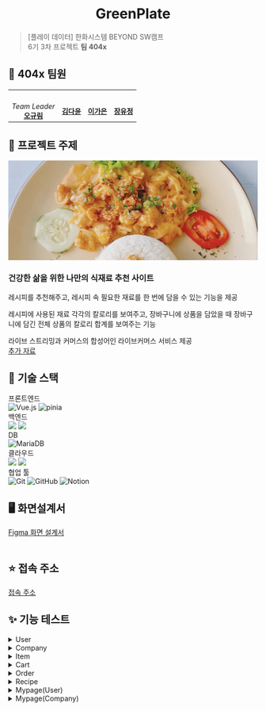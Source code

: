 <h1 align="center">GreenPlate</h1>


> [플레이 데이터] 한화시스템 BEYOND SW캠프  
> 6기 3차 프로젝트 **팀 404x**
## 🤚 404x 팀원
<table>
 <tr>
    <td align="center"><a href="https://github.com/ohgyulim"><img src="https://avatars.githubusercontent.com/ohgyulim" width="150px;" alt=""></td>
    <td align="center"><a href="https://github.com/dyun23"><img src="https://avatars.githubusercontent.com/dyun23" width="150px;" alt=""></td>
    <td align="center"><a href="https://github.com/lrkdms125"><img src="https://avatars.githubusercontent.com/dlrkdms125" width="150px;" alt=""></td>
    <td align="center"><a href="https://github.com/winter0123"><img src="https://avatars.githubusercontent.com/winter0123" width="150px;" alt=""></td>
  </tr>
  <tr>
    <td align="center"><i>Team Leader</i><br><a href="https://github.com/ohgyulim"><b>오규림</b></td>
    <td align="center"><a href="https://github.com/dyun23"><b>김다윤</b></td>
    <td align="center"><a href="https://github.com/dlrkdms125"><b>이가은</b></td>
    <td align="center"><a href="https://github.com/winter0123"><b>장유정</b></td>
  </tr>
  </table>

## 📌 프로젝트 주제 
<div align="center">
   <img src="./img/greenplate.jpg" align="center"/>
</div> 

### 건강한 삶을 위한 나만의 식재료 추천 사이트 
레시피를 추천해주고, 레시피 속 필요한 재료를 한 번에 담을 수 있는 기능을 제공

레시피에 사용된 재료 각각의 칼로리를 보여주고, 장바구니에 상품을 담았을 때 장바구니에 담긴 전체 상품의 칼로리 합계를 보여주는 기능 

라이브 스트리밍과 커머스의 합성어인 라이브커머스 서비스 제공  
[추가 자료](https://github.com/beyond-sw-camp/be06-1st-404x-GreenPlate/wiki/%ED%94%84%EB%A1%9C%EC%A0%9D%ED%8A%B8-%EA%B0%9C%EC%9A%94)

## 🔧 기술 스택
프론트엔드  
![Vue.js](https://img.shields.io/badge/vue.js-%2335495e.svg?style=for-the-badge&logo=vuedotjs&logoColor=%234FC08D) ![pinia](https://img.shields.io/badge/Pinia-f7d336?style=for-the-badge&logoColor=black)  
백엔드  
![](https://img.shields.io/badge/Spring%20Boot-6DB33F?style=for-the-badge&logo=Spring-Boot&logoColor=white) ![](https://img.shields.io/badge/Spring_Security-6DB33F?style=for-the-badge&logo=Spring-Security&logoColor=white)  
DB  
![MariaDB](https://img.shields.io/badge/MariaDB-003545?style=for-the-badge&logo=mariadb&logoColor=white)  
클라우드  
![](https://img.shields.io/badge/Amazon%20EC2-FF9900?style=for-the-badge&logo=Amazon%20EC2&logoColor=white) ![](https://img.shields.io/badge/Amazon%20S3-569A31?style=for-the-badge&logo=Amazon%20S3&logoColor=white)  
협업 툴  
![Git](https://img.shields.io/badge/git-%23F05033.svg?style=for-the-badge&logo=git&logoColor=white) ![GitHub](https://img.shields.io/badge/github-%23121011.svg?style=for-the-badge&logo=github&logoColor=white) ![Notion](https://img.shields.io/badge/Notion-%23000000.svg?style=for-the-badge&logo=notion&logoColor=white)  

## 🖥️ 화면설계서
<a href="https://www.figma.com/design/1PVF5jM6ozQJ8CNJUQmiTf/greenplate-%ED%99%94%EB%A9%B4-%EC%84%A4%EA%B3%84%EC%84%9C?node-id=0-1&t=W8U2BEQUvvUK2I7B-0">Figma 화면 설계서</a> 
<br/><br/>

## ⭐ 접속 주소
[접속 주소](http://3.38.181.59:8080/)

## ✨ 기능 테스트
<details>
<summary> User </summary>

### 회원가입
![](/img/기능구현/유저_회원가입.gif)
### 로그인
![](/img/기능구현/유저_로그인.gif)
</details>
<details>
<summary> Company </summary>

### 회원가입
![](/img/기능구현/사업자_회원가입.gif)
### 로그인
![](/img/기능구현/사업자_로그인_상품수정.gif)
</details>
<details>
<summary> Item </summary>

### 상품조회
![](/img/기능구현/상품_조회.gif)
### 상품검색
![](/img/기능구현/상품_검색.gif)
### 장바구니 담기
![](/img/기능구현/상품_장바구니.gif)
</details>
<details>
<summary> Cart </summary>

### 장바구니에 등록
### 장바구니 조회
</details>
<details>
<summary> Order </summary>

### 카카오페이 결제
![](/img/기능구현/카카오페이_결제.gif)
### 카카오페이 환불
![](/img/기능구현/카카오페이_결제환불.gif)
</details>
<details>
<summary> Recipe </summary>

### 레시피 등록
### 레시피 목록
![](/img/기능구현/레시피_리스트조회.gif)
### 레시피 상세
![](/img/기능구현/레시피_상세조회.gif)
</details>
<details>
<summary> Mypage(User)  </summary>

### 주문내역
![](/img/기능구현/마이페이지_주문내역.gif)
### 주소
![](/img/기능구현/마이페이지_주소.gif)
### 키워드
![](/img/기능구현/마이페이지_키워드.gif)
</details>
<details>
<summary> Mypage(Company)  </summary>

### 주문관리
![](/img/기능구현/사업자_주문관리.gif)
### 주문관리-송장번호입력
![](/img/기능구현/사업자_송장번호입력.gif)
### 상품등록
![](/img/기능구현/상품_등록.gif)
### 상품목록 조회/수정
![](/img/기능구현/사업자_상품목록_조회수정.gif)
</details>
